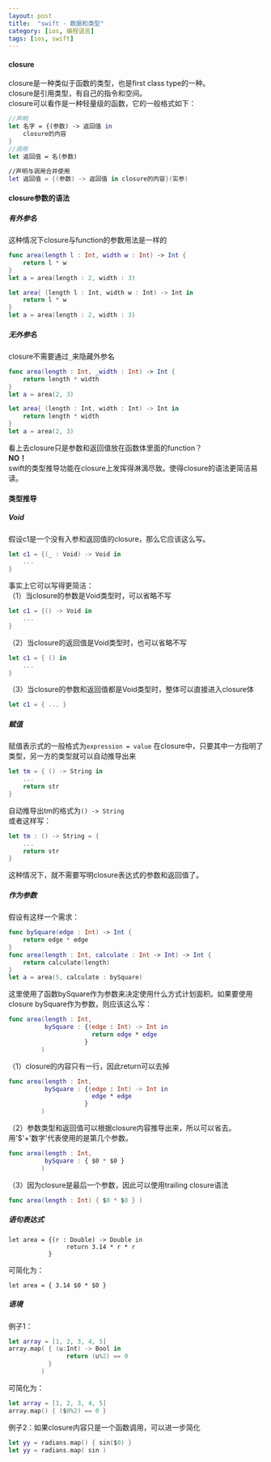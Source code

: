 ```yaml
---
layout: post
title:  "swift - 数据和类型"
category: [ios, 编程语言]
tags: [ios, swift]
---
```


#### closure

closure是一种类似于函数的类型，也是first class type的一种。  
closure是引用类型，有自己的指令和空间。  
closure可以看作是一种轻量级的函数，它的一般格式如下：  

```swift
//声明
let 名字 = {(参数) -> 返回值 in
    closure的内容
}
//调用
let 返回值 = 名(参数)

//声明与调用合并使用
let 返回值 = {(参数) -> 返回值 in closure的内容}(实参)
```

<!-- more -->

#### closure参数的语法

##### 有外参名
这种情况下closure与function的参数用法是一样的

```swift
func area(length l : Int, width w : Int) -> Int {
    return l * w
}
let a = area(length : 2, width : 3)

let area{ (length l : Int, width w : Int) -> Int in
    return l * w
}
let a = area(length : 2, width : 3)
```
##### 无外参名
closure不需要通过`_`来隐藏外参名

```swift
func area(length : Int, _width : Int) -> Int {
    return length * width
}
let a = area(2, 3)

let area{ (length : Int, width : Int) -> Int in
    return length * width
}
let a = area(2, 3)
```

看上去closure只是参数和返回值放在函数体里面的function？  
**NO！**  
swift的类型推导功能在closure上发挥得淋漓尽致。使得closure的语法更简洁易读。  

#### 类型推导
##### Void
假设c1是一个没有入参和返回值的closure，那么它应该这么写。

```swift
let c1 = {(_ : Void) -> Void in
    ...
}
```
事实上它可以写得更简洁：  
（1）当closure的参数是Void类型时，可以省略不写

```swift
let c1 = {() -> Void in
    ...
}
```
（2）当closure的返回值是Void类型时，也可以省略不写

```swift
let c1 = { () in
    ...
}
```
（3）当closure的参数和返回值都是Void类型时，整体可以直接进入closure体

```swift
let c1 = { ... }
```

##### 赋值
赋值表示式的一般格式为`expression = value`
在closure中，只要其中一方指明了类型，另一方的类型就可以自动推导出来

```swift
let tm = { () -> String in
    ...
    return str
}
```
自动推导出tm的格式为`() -> String`  
或者这样写：

```swift
let tm : () -> String = {
    ...
    return str
}
```
这种情况下，就不需要写明closure表达式的参数和返回值了。

##### 作为参数
假设有这样一个需求：  

```swift
func bySquare(edge : Int) -> Int {
    return edge * edge
}
func area(length : Int, calculate : Int -> Int) -> Int {
    return calculate(length)
}
let a = area(5, calculate : bySquare)
```
这里使用了函数bySquare作为参数来决定使用什么方式计划面积。如果要使用closure bySquare作为参数，则应该这么写：

```swift
func area(length : Int,
          bySquare : {(edge : Int) -> Int in
                       return edge * edge
                     }
         )
```
（1）closure的内容只有一行，因此return可以去掉

```swift
func area(length : Int,
          bySquare : {(edge : Int) -> Int in
                       edge * edge
                     }
         )
```
（2）参数类型和返回值可以根据closure内容推导出来，所以可以省去。用'$'+'数字'代表使用的是第几个参数。

```swift
func area(length : Int,
          bySquare : { $0 * $0 }
         )
```

（3）因为closure是最后一个参数，因此可以使用trailing closure语法

```swift
func area(length : Int) { $0 * $0 } )
```

##### 语句表达式

```siwft
let area = {(r : Double) -> Double in
                return 3.14 * r * r
           }
```
可简化为：

```siwft
let area = { 3.14 $0 * $0 }
```

##### 语境
例子1：

```swift
let array = [1, 2, 3, 4, 5]
array.map( { (u:Int) -> Bool in
                return (u%2) == 0
           }
         )
```
可简化为：

```swift
let array = [1, 2, 3, 4, 5]
array.map() { ($0%2) == 0 }
```

例子2：如果closure内容只是一个函数调用，可以进一步简化

```swift
let yy = radians.map() { sin($0) }
let yy = radians.map( sin )
```
